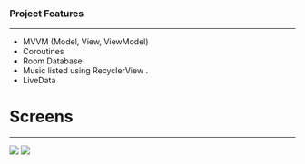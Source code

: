 ### Project Features

------------


- MVVM (Model, View, ViewModel)
- Coroutines
- Room Database
-  Music listed using RecyclerView .
- LiveData

# Screens

------------

![](https://github.com/Sephry/MusicList-MVVM/blob/master/screenshots/Music%20Screen.png?raw=true)
![](https://github.com/Sephry/MusicList-MVVM/blob/master/screenshots/singer%20List.png?raw=true)


